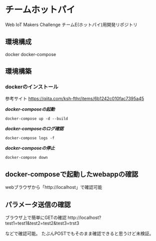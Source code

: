 # チームホットパイ
Web IoT Makers Challenge チームE(ホットパイ)用開発リポジトリ

## 環境構成
docker
docker-compose


## 環境構築
### dockerのインストール
参考サイト
https://qiita.com/ksh-fthr/items/6b1242c010fac7395a45

***docker-composeの起動***
```
docker-compose up -d --build
```

***docker-composeのログ確認***
```
docker-compose logs -f
```

***docker-composeの停止***
```
docker-compose down
```

## docker-composeで起動したwebappの確認
webブラウザから「http://localhost」で確認可能

## パラメータ送信の確認
ブラウザ上で簡単にGETの確認
http://localhost?test1=test1&test2=test2&test3=trst3

などで確認可能。
たぶんPOSTでもそのまま確認できると思うけど未検証。
